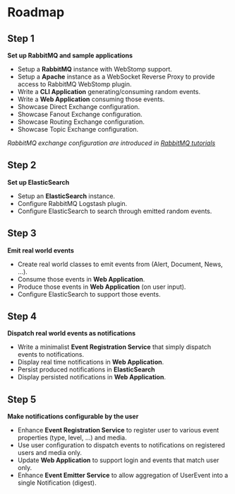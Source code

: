 Roadmap
=======

Step 1
------

**Set up RabbitMQ and sample applications**

- Setup a **RabbitMQ** instance with WebStomp support.
- Setup a **Apache** instance as a WebSocket Reverse Proxy to provide access to RabbitMQ WebStomp plugin.
- Write a **CLI Application** generating/consuming random events.
- Write a **Web Application** consuming those events.
- Showcase Direct Exchange configuration.
- Showcase Fanout Exchange configuration.
- Showcase Routing Exchange configuration.
- Showcase Topic Exchange configuration.

*RabbitMQ exchange configuration are introduced in [RabbitMQ tutorials](https://www.rabbitmq.com/tutorials/amqp-concepts.html)*

Step 2
------

**Set up ElasticSearch**

- Setup an **ElasticSearch** instance. 
- Configure RabbitMQ Logstash plugin.
- Configure ElasticSearch to search through emitted random events.

Step 3
------

**Emit real world events**

- Create real world classes to emit events from (Alert, Document, News, ...).
- Consume those events in **Web Application**.
- Produce those events in **Web Application** (on user input).
- Configure ElasticSearch to support those events.

Step 4
------

**Dispatch real world events as notifications**

- Write a minimalist **Event Registration Service** that simply dispatch events to notifications.
- Display real time notifications in **Web Application**.
- Persist produced notifications in **ElasticSearch**
- Display persisted notifications in **Web Application**.


Step 5
------

**Make notifications configurable by the user**

- Enhance **Event Registration Service** to register user to various event properties (type, level, ...) and 
media.
- Use user configuration to dispatch events to notifications on registered users and media only.
- Update **Web Application** to support login and events that match user only.
- Enhance **Event Emitter Service** to allow aggregation of UserEvent into a single Notification (digest).
